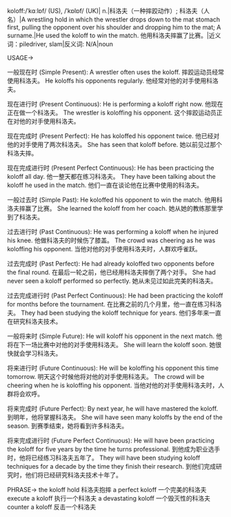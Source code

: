 koloff:/ˈkɑːlɒf/ (US), /ˈkɒlɒf/ (UK)| n.|科洛夫（一种摔跤动作）; 科洛夫（人名）|A wrestling hold in which the wrestler drops down to the mat stomach first, pulling the opponent over his shoulder and dropping him to the mat; A surname.|He used the koloff to win the match. 他用科洛夫摔赢了比赛。|近义词：piledriver, slam|反义词: N/A|noun


USAGE->

一般现在时 (Simple Present):
A wrestler often uses the koloff.  摔跤运动员经常使用科洛夫。
He koloffs his opponents regularly. 他经常对他的对手使用科洛夫。


现在进行时 (Present Continuous):
He is performing a koloff right now. 他现在正在做一个科洛夫。
The wrestler is koloffing his opponent.  这个摔跤运动员正在对他的对手使用科洛夫。


现在完成时 (Present Perfect):
He has koloffed his opponent twice. 他已经对他的对手使用了两次科洛夫。
She has seen that koloff before. 她以前见过那个科洛夫摔。


现在完成进行时 (Present Perfect Continuous):
He has been practicing the koloff all day. 他一整天都在练习科洛夫。
They have been talking about the koloff he used in the match.  他们一直在谈论他在比赛中使用的科洛夫。


一般过去时 (Simple Past):
He koloffed his opponent to win the match. 他用科洛夫摔赢了比赛。
She learned the koloff from her coach. 她从她的教练那里学到了科洛夫。


过去进行时 (Past Continuous):
He was performing a koloff when he injured his knee. 他做科洛夫的时候伤了膝盖。
The crowd was cheering as he was koloffing his opponent.  当他对他的对手使用科洛夫时，人群欢呼雀跃。


过去完成时 (Past Perfect):
He had already koloffed two opponents before the final round. 在最后一轮之前，他已经用科洛夫摔倒了两个对手。
She had never seen a koloff performed so perfectly. 她从未见过如此完美的科洛夫。


过去完成进行时 (Past Perfect Continuous):
He had been practicing the koloff for months before the tournament. 在比赛之前的几个月里，他一直在练习科洛夫。
They had been studying the koloff technique for years.  他们多年来一直在研究科洛夫技术。


一般将来时 (Simple Future):
He will koloff his opponent in the next match. 他将在下一场比赛中对他的对手使用科洛夫。
She will learn the koloff soon. 她很快就会学习科洛夫。


将来进行时 (Future Continuous):
He will be koloffing his opponent this time tomorrow. 明天这个时候他将对他的对手使用科洛夫。
The crowd will be cheering when he is koloffing his opponent. 当他对他的对手使用科洛夫时，人群将会欢呼。


将来完成时 (Future Perfect):
By next year, he will have mastered the koloff. 到明年，他将掌握科洛夫。
She will have seen many koloffs by the end of the season. 到赛季结束，她将看到许多科洛夫。


将来完成进行时 (Future Perfect Continuous):
He will have been practicing the koloff for five years by the time he turns professional.  到他成为职业选手时，他将已经练习科洛夫五年了。
They will have been studying koloff techniques for a decade by the time they finish their research. 到他们完成研究时，他们将已经研究科洛夫技术十年了。




PHRASE->
the koloff hold  科洛夫抱摔
a perfect koloff  一个完美的科洛夫
execute a koloff  执行一个科洛夫
a devastating koloff  一个毁灭性的科洛夫
counter a koloff  反击一个科洛夫
